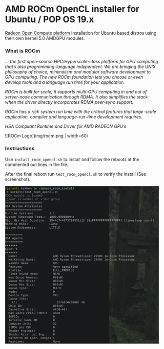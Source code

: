 # AMD ROCm OpenCL installer for Ubuntu / POP OS 19.x

[Radeon Open Compute platform](https://rocm.github.io) installation for Ubuntu based distros using their own kernel 5.0 AMDGPU modules.

### What is ROCm

_... the first open-source HPC/Hyperscale-class platform for GPU computing that’s also programming-language independent. We are bringing the UNIX philosophy of choice, minimalism and modular software development to GPU computing. The new ROCm foundation lets you choose or even develop tools and a language run time for your application._

_ROCm is built for scale; it supports multi-GPU computing in and out of server-node communication through RDMA. It also simplifies the stack when the driver directly incorporates RDMA peer-sync support._

_ROCm has a rich system run time with the critical features that large-scale application, compiler and language-run-time development requires._

_HSA Compliant Runtime and Driver for AMD RADEON GPU’s_

![ROCm Logo](img/rocm.png | width=60)

### Instructions

Use `install_rocm_opencl.sh` to install and follow the reboots at the commented out lines in the file.

After the final reboot run `test_rocm_opencl.sh` to verify the install (See screenshot).

![ROCm Screenshot](img/ss.png)
